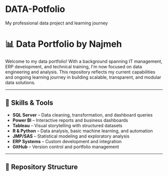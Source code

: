 # DATA-Potfolio
My professional data project and learning journey


 # 📊 Data Portfolio by Najmeh

Welcome to my data portfolio! With a background spanning IT management, ERP development, and technical training, I'm now focused on data engineering and analysis. This repository reflects my current capabilities and ongoing learning journey in building scalable, transparent, and modular data solutions.

---

## 🔧 Skills & Tools

- **SQL Server** – Data cleaning, transformation, and dashboard queries  
- **Power BI** – Interactive reports and business dashboards  
- **Tableau** – Visual storytelling with structured datasets  
- **R & Python** – Data analysis, basic machine learning, and automation  
- **JMP/SAS** – Statistical modeling and exploratory analysis  
- **ERP Systems** – Custom development and integration  
- **GitHub** – Version control and portfolio management

---

## 📁 Repository Structure




